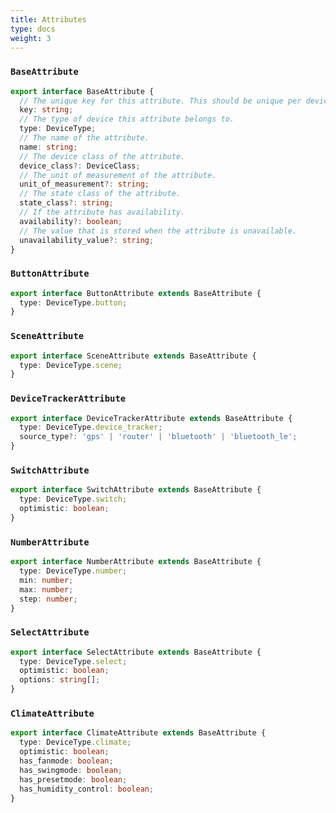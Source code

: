```yaml
---
title: Attributes
type: docs
weight: 3
---
```


### `BaseAttribute`

```typescript
export interface BaseAttribute {
  // The unique key for this attribute. This should be unique per device.
  key: string;
  // The type of device this attribute belongs to.
  type: DeviceType;
  // The name of the attribute.
  name: string;
  // The device class of the attribute.
  device_class?: DeviceClass;
  // The unit of measurement of the attribute.
  unit_of_measurement?: string;
  // The state class of the attribute.
  state_class?: string;
  // If the attribute has availability.
  availability?: boolean;
  // The value that is stored when the attribute is unavailable.
  unavailability_value?: string;
}
```

### `ButtonAttribute`
```typescript
export interface ButtonAttribute extends BaseAttribute {
  type: DeviceType.button;
}
```

### `SceneAttribute`

```typescript
export interface SceneAttribute extends BaseAttribute {
  type: DeviceType.scene;
}
```

### `DeviceTrackerAttribute`
```typescript
export interface DeviceTrackerAttribute extends BaseAttribute {
  type: DeviceType.device_tracker;
  source_type?: 'gps' | 'router' | 'bluetooth' | 'bluetooth_le';
}
```

### `SwitchAttribute`
```typescript
export interface SwitchAttribute extends BaseAttribute {
  type: DeviceType.switch;
  optimistic: boolean;
}
```

### `NumberAttribute`
```typescript
export interface NumberAttribute extends BaseAttribute {
  type: DeviceType.number;
  min: number;
  max: number;
  step: number;
}
```

### `SelectAttribute`
```typescript
export interface SelectAttribute extends BaseAttribute {
  type: DeviceType.select;
  optimistic: boolean;
  options: string[];
}
```

### `ClimateAttribute`
```typescript
export interface ClimateAttribute extends BaseAttribute {
  type: DeviceType.climate;
  optimistic: boolean;
  has_fanmode: boolean;
  has_swingmode: boolean;
  has_presetmode: boolean;
  has_humidity_control: boolean;
}
```
